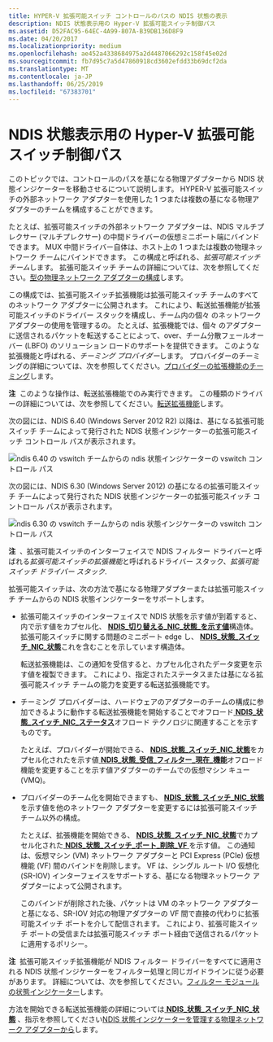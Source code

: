 ```yaml
---
title: HYPER-V 拡張可能スイッチ コントロールのパスの NDIS 状態の表示
description: NDIS 状態表示用の Hyper-V 拡張可能スイッチ制御パス
ms.assetid: D52FAC95-64EC-4A99-807A-B39DB136D8F9
ms.date: 04/20/2017
ms.localizationpriority: medium
ms.openlocfilehash: ae452a4338684975a2d4487066292c158f45e02d
ms.sourcegitcommit: fb7d95c7a5d47860918cd3602efdd33b69dcf2da
ms.translationtype: MT
ms.contentlocale: ja-JP
ms.lasthandoff: 06/25/2019
ms.locfileid: "67383701"
---
```

# <a name="hyper-v-extensible-switch-control-path-for-ndis-status-indications"></a>NDIS 状態表示用の Hyper-V 拡張可能スイッチ制御パス


このトピックでは、コントロールのパスを基になる物理アダプターから NDIS 状態インジケーターを移動させるについて説明します。 HYPER-V 拡張可能スイッチの外部ネットワーク アダプターを使用した 1 つまたは複数の基になる物理アダプターのチームを構成することができます。

たとえば、拡張可能スイッチの外部ネットワーク アダプターは、NDIS マルチプレクサー (マルチプレクサー) の中間ドライバーの仮想ミニポート端にバインドできます。 MUX 中間ドライバー自体は、ホスト上の 1 つまたは複数の物理ネットワーク チームにバインドできます。 この構成と呼ばれる、*拡張可能スイッチ チーム*します。 拡張可能スイッチ チームの詳細については、次を参照してください。[型の物理ネットワーク アダプターの構成](types-of-physical-network-adapter-configurations.md)します。

この構成では、拡張可能スイッチ拡張機能は拡張可能スイッチ チームのすべてのネットワーク アダプターに公開されます。 これにより、転送拡張機能が拡張可能スイッチのドライバー スタックを構成し、チーム内の個々 のネットワーク アダプターの使用を管理するの。 たとえば、拡張機能では、個々 のアダプターに送信されるパケットを転送することによって、over、チーム分散フェールオーバー (LBFO) のソリューション ロードのサポートを提供できます。 このような拡張機能と呼ばれる、*チーミング プロバイダー*します。 プロバイダーのチーミングの詳細については、次を参照してください。[プロバイダーの拡張機能のチーミング](teaming-provider-extensions.md)します。

**注**  このような操作は、転送拡張機能でのみ実行できます。 この種類のドライバーの詳細については、次を参照してください。[転送拡張機能](forwarding-extensions.md)します。

 

次の図には、NDIS 6.40 (Windows Server 2012 R2) 以降は、基になる拡張可能スイッチ チームによって発行された NDIS 状態インジケーターの拡張可能スイッチ コントロール パスが表示されます。

![ndis 6.40 の vswitch チームからの ndis 状態インジケーターの vswitch コントロール パス](images/vswitch-status-controlpath2-ndis640.png)

次の図には、NDIS 6.30 (Windows Server 2012) の基になるの拡張可能スイッチ チームによって発行された NDIS 状態インジケーターの拡張可能スイッチ コントロール パスが表示されます。

![ndis 6.30 の vswitch チームからの ndis 状態インジケーターの vswitch コントロール パス](images/vswitch-status-controlpath2.png)

**注**  、拡張可能スイッチのインターフェイスで NDIS フィルター ドライバーと呼ばれる*拡張可能スイッチの拡張機能*と呼ばれるドライバー スタック、*拡張可能スイッチ ドライバー スタック*.

 

拡張可能スイッチは、次の方法で基になる物理アダプターまたは拡張可能スイッチ チームからの NDIS 状態インジケーターをサポートします。

-   拡張可能スイッチのインターフェイスで NDIS 状態を示す値が到着すると、内で示す値をカプセル化、 [ **NDIS\_切り替える\_NIC\_状態\_を示す値**](https://docs.microsoft.com/windows-hardware/drivers/ddi/content/ndis/ns-ndis-_ndis_switch_nic_status_indication)構造体。 拡張可能スイッチに関する問題のミニポート edge し、 [ **NDIS\_状態\_スイッチ\_NIC\_状態**](https://docs.microsoft.com/windows-hardware/drivers/network/ndis-status-switch-nic-status)これを含むことを示しています構造体。

    転送拡張機能は、この通知を受信すると、カプセル化されたデータ変更を示す値を複製できます。 これにより、指定されたステータスまたは基になる拡張可能スイッチ チームの能力を変更する転送拡張機能です。

-   チーミング プロバイダーは、ハードウェアのアダプターのチームの構成に参加できるように動作する転送拡張機能を開始することでオフロード[ **NDIS\_状態\_スイッチ\_NIC\_ステータス**](https://docs.microsoft.com/windows-hardware/drivers/network/ndis-status-switch-nic-status)オフロード テクノロジに関連することを示すものです。

    たとえば、プロバイダーが開始できる、 [ **NDIS\_状態\_スイッチ\_NIC\_状態**](https://docs.microsoft.com/windows-hardware/drivers/network/ndis-status-switch-nic-status)をカプセル化されたを示す値[ **NDIS\_状態\_受信\_フィルター\_現在\_機能**](https://docs.microsoft.com/windows-hardware/drivers/network/ndis-status-receive-filter-current-capabilities)オフロード機能を変更することを示す値アダプターのチームでの仮想マシン キュー (VMQ)。

-   プロバイダーのチーム化を開始できますも、 [ **NDIS\_状態\_スイッチ\_NIC\_状態**](https://docs.microsoft.com/windows-hardware/drivers/network/ndis-status-switch-nic-status)を示す値を他のネットワーク アダプターを変更するには拡張可能スイッチ チーム以外の構成。

    たとえば、拡張機能を開始できる、 [ **NDIS\_状態\_スイッチ\_NIC\_状態**](https://docs.microsoft.com/windows-hardware/drivers/network/ndis-status-switch-nic-status)でカプセル化された[ **NDIS\_状態\_スイッチ\_ポート\_削除\_VF** ](https://docs.microsoft.com/windows-hardware/drivers/network/ndis-status-switch-port-remove-vf)を示す値。 この通知は、仮想マシン (VM) ネットワーク アダプターと PCI Express (PCIe) 仮想機能 (VF) 間のバインドを削除します。 VF は、シングル ルート I/O 仮想化 (SR-IOV) インターフェイスをサポートする、基になる物理ネットワーク アダプターによって公開されます。

    このバインドが削除された後、パケットは VM のネットワーク アダプターと基になる、SR-IOV 対応の物理アダプターの VF 間で直接の代わりに拡張可能スイッチ ポートを介して配信されます。 これにより、拡張可能スイッチ ポートの受信または拡張可能スイッチ ポート経由で送信されるパケットに適用するポリシー。

**注**  拡張可能スイッチ拡張機能が NDIS フィルター ドライバーをすべてに適用される NDIS 状態インジケーターをフィルター処理と同じガイドラインに従う必要があります。 詳細については、次を参照してください。[フィルター モジュールの状態インジケーター](filter-module-status-indications.md)します。

 

方法を開始できる転送拡張機能の詳細については[ **NDIS\_状態\_スイッチ\_NIC\_状態**](https://docs.microsoft.com/windows-hardware/drivers/network/ndis-status-switch-nic-status) 、指示を参照してください[NDIS 状態インジケーターを管理する物理ネットワーク アダプターから](managing-ndis-status-indications-from-physical-network-adapters.md)します。

 

 





